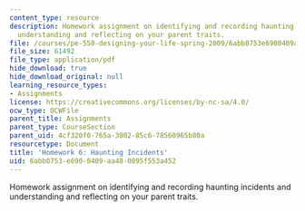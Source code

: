 ```yaml
---
content_type: resource
description: Homework assignment on identifying and recording haunting incidents and
  understanding and reflecting on your parent traits.
file: /courses/pe-550-designing-your-life-spring-2009/6abb0753e6900409aa480895f553a452_MITPE_550iap09_s09_assn06.pdf
file_size: 61492
file_type: application/pdf
hide_download: true
hide_download_original: null
learning_resource_types:
- Assignments
license: https://creativecommons.org/licenses/by-nc-sa/4.0/
ocw_type: OCWFile
parent_title: Assignments
parent_type: CourseSection
parent_uid: 4cf320f0-765a-3002-85c6-78560965b80a
resourcetype: Document
title: 'Homework 6: Haunting Incidents'
uid: 6abb0753-e690-0409-aa48-0895f553a452
---
```

Homework assignment on identifying and recording haunting incidents and understanding and reflecting on your parent traits.